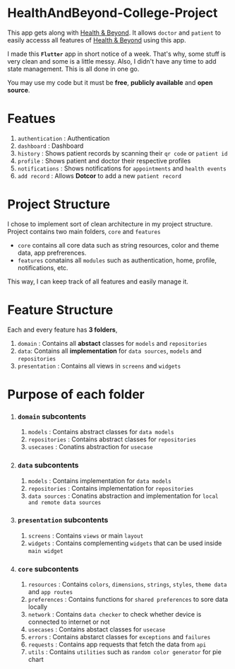 # HealthAndBeyond-College-Project
This app gets along with [Health & Beyond](https://healthandbeyond.xyz/). It allows `doctor` and `patient` to easily accesss all features of [Health & Beyond](https://healthandbeyond.xyz/) using this app.

I made this **`Flutter`** app in short notice of a week.
That's why, some stuff is very clean and some is a little messy.
Also, I didn't have any time to add state management.
This is all done in one go.

You may use my code but it must be **free**, **publicly available** and **open source**.

# Featues

1. `authentication` : Authentication
2. `dashboard` : Dashboard
3. `history` :  Shows patient records by scanning their `qr code` or `patient id`
4. `profile` :  Shows patient and doctor their respective profiles
5. `notifications` : Shows notifications for `appointments` and `health events`
6. `add record` : Allows **Dotcor** to add a new `patient record`

# Project Structure

I chose to implement sort of clean architecture in my project structure.
Project contains two main folders, `core` and `features`

- `core` contains all core data such as string resources, color and theme data, app prefrerences.
- `features` conatains all `modules` such as authentication, home, profile, notifications, etc.

This way, I can keep track of all features and easily manage it.

# Feature Structure

Each and every feature has **3 folders**,

1. `domain` : Contains all **abstact** classes for `models` and `repositories`
2. `data`: Contains all **implementation** for `data sources`, `models` and `repositories`
3. `presentation` : Contains all views in `screens` and `widgets`

# Purpose of each folder

1. ### `domain` subcontents

    1. `models` : Contains abstract classes for `data models`
    2. `repositories` : Contains abstract classes for `repositories`
    3. `usecases` : Conatins abstraction for `usecase`

2. ### `data` subcontents

    1. `models` : Contains implementation for `data models`
    2. `repositories` : Contains implementation for `repositories`
    3. `data sources` : Conatins abstraction and implementation for `local and remote data sources`

3. ### `presentation` subcontents

    1. `screens` : Contains `views` or main `layout`
    2. `widgets` : Contains complementing `widgets` that can be used inside `main widget`

4. ### `core` subcontents

    1. `resources` : Contains `colors`, `dimensions`, `strings`, `styles`, `theme data` and `app routes`
    2. `preferences` : Contains functions for `shared preferences` to sore data locally
    3. `network` : Contains `data checker` to check whether device is connected to internet or not
    4. `usecases` : Contains abstact classes for `usecase`
    5. `errors` : Contains abstarct classes for `exceptions` and `failures`
    6. `requests` : Contains app requests that fetch the data from `api`
    7. `utils` : Contains `utilities` such as `random color generator` for pie chart
